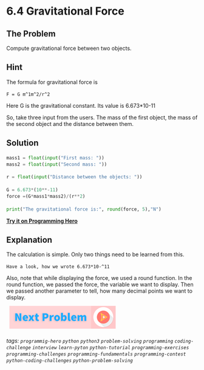 # 6.4 Gravitational Force

## The Problem
Compute gravitational force between two objects. 

## Hint
The formula for gravitational force is 

`F = G m^1m^2/r^2`

Here G is the gravitational constant. Its value is 6.673*10-11

So, take three input from the users. The mass of the first object, the mass of the second object and the distance between them.  

## Solution

```python
mass1 = float(input("First mass: "))
mass2 = float(input("Second mass: "))
 
r = float(input("Distance between the objects: "))
 
G = 6.673*(10**-11)
force =(G*mass1*mass2)/(r**2)
 
print("The gravitational force is:", round(force, 5),"N")
```
 
**[Try it on Programming Hero](https://play.google.com/store/apps/details?id=com.learnprogramming.codecamp)**

## Explanation
The calculation is simple. Only two things need to be learned from this. 

`Have a look, how we wrote 6.673*10-^11`

Also, note that while displaying the force, we used a round function. In the round function, we passed the force, the variable we want to display. Then we passed another parameter to tell, how many decimal points we want to display. 


&nbsp;
[![Next Page](../assets/next-button.png)](Triangle-Area.md)
&nbsp;

###### tags:  `programmig-hero`  `python`  `python3`  `problem-solving`  `programming`  `coding-challenge`  `interview`  `learn-pyton`  `python-tutorial`  `programming-exercises`  `programming-challenges`  `programming-fundamentals`  `programming-contest`  `python-coding-challenges`  `python-problem-solving`